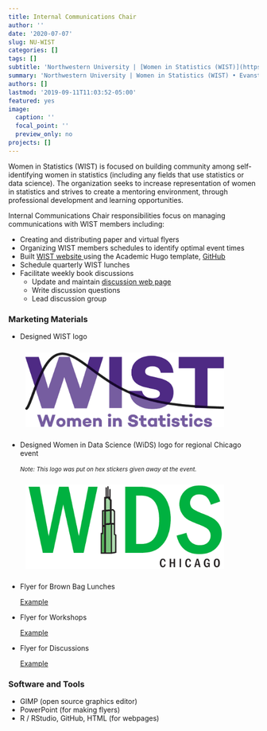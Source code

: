 ```yaml
---
title: Internal Communications Chair
author: ''
date: '2020-07-07'
slug: NU-WIST
categories: []
tags: []
subtitle: 'Northwestern University | [Women in Statistics (WIST)](https://wistnu.netlify.app/) • Evanston, IL • Jun 2019'
summary: 'Northwestern University | Women in Statistics (WIST) • Evanston, IL • Jun 2019 - Aug 2020'
authors: []
lastmod: '2019-09-11T11:03:52-05:00'
featured: yes
image:
  caption: ''
  focal_point: ''
  preview_only: no
projects: []
---
```


Women in Statistics (WIST) is focused on building community among self-identifying women in statistics (including any fields that use statistics or data science).  The organization seeks to increase representation of women in statistics and strives to create a mentoring environment, through professional development and learning opportunities.  

Internal Communications Chair responsibilities focus on managing communications with WIST members including:  
<ul>
  <li> Creating and distributing paper and virtual flyers  
  <li> Organizing WIST members schedules to identify optimal event times
  <li> Built <a href ='https://wistnu.netlify.app/' target = "_blank" > WIST website </a> using the Academic Hugo template, <a href = 'https://github.com/WISTNU/website' target = "_blank"> <i class="fab fa-github"></i> GitHub </a>
  <li> Schedule quarterly WIST lunches
  <li> Facilitate weekly book discussions 
      <ul>
          <li> Update and maintain <a href="https://mareichler.github.io/WISTDiscussion/" target = "_blank">  discussion web page </a> 
          <li> Write discussion questions 
          <li> Lead discussion group 
      </ul>
</ul>

### Marketing Materials
<ul>
<li> Designed WIST logo 
<p>
 <img alt = '' width='400' src='WIST-logo.png'  style="margin: 10px 10px 10px 10px;"/>
<li> Designed Women in Data Science (WiDS) logo for regional Chicago event 
<p> <small> <i> Note: This logo was put on hex stickers given away at the event.</small> </i> </p> 
<p>
 <img alt = '' width='400' src='WiDS-logo.png'  style="margin: 10px 10px 10px 10px;"/>
<li> Flyer for Brown Bag Lunches 
<p><a href="20191115.png"> 
Example </a><p>
 </p>
<li> Flyer for Workshops 
<p><a href="20190926.pdf"> 
Example </a><p>
 </p>
<li> Flyer for Discussions 
<p><a href="202001.pdf"> 
Example </a><p>
 </p>
</ul> 

### Software and Tools
- GIMP (open source graphics editor)
- PowerPoint (for making flyers)  
- R / RStudio, GitHub, HTML (for webpages)

